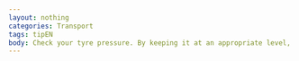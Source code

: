 ```yaml
---
layout: nothing
categories: Transport
tags: tipEN
body: Check your tyre pressure. By keeping it at an appropriate level, you will reduce the wear and tear of your tyres and lengthen their service life. You will also save valuable resources. Oil needed to produce tyres and fuel whose consumption is greater if tyres are under-inflated.
---
```

